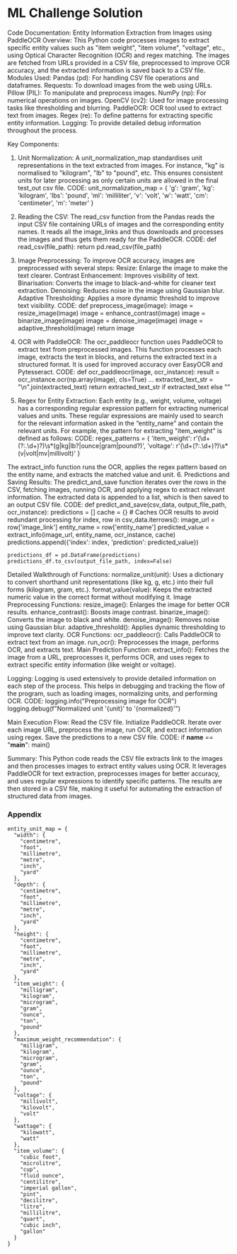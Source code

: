 # ML Challenge Solution

Code Documentation: Entity Information Extraction from Images using PaddleOCR
Overview:
This Python code processes images to extract specific entity values such as "item weight", "item volume", "voltage", etc., using Optical Character Recognition (OCR) and regex matching. The images are fetched from URLs provided in a CSV file, preprocessed to improve OCR accuracy, and the extracted information is saved back to a CSV file.
Modules Used:
Pandas (pd): For handling CSV file operations and dataframes.
Requests: To download images from the web using URLs.
Pillow (PIL): To manipulate and preprocess images.
NumPy (np): For numerical operations on images.
OpenCV (cv2): Used for image processing tasks like thresholding and blurring.
PaddleOCR: OCR tool used to extract text from images.
Regex (re): To define patterns for extracting specific entity information.
Logging: To provide detailed debug information throughout the process.

Key Components:
1. Unit Normalization:
A unit_normalization_map standardises unit representations in the text extracted from images. For instance, "kg" is normalised to "kilogram", "lb" to "pound", etc. This ensures consistent units for later processing as only certain units are allowed in the final test_out csv file.
CODE: 
unit_normalization_map = {
    'g': 'gram', 'kg': 'kilogram', 'lbs': 'pound', 'ml': 'milliliter', 
    'v': 'volt', 'w': 'watt', 'cm': 'centimeter', 'm': 'meter'
}

2. Reading the CSV:
The read_csv function from the Pandas reads the input CSV file containing URLs of images and the corresponding entity names. It reads all the image_links and thus downloads and processes the images and thus gets them ready for the PaddleOCR.
CODE:
def read_csv(file_path):
    return pd.read_csv(file_path)

3. Image Preprocessing:
To improve OCR accuracy, images are preprocessed with several steps:
Resize: Enlarge the image to make the text clearer.
Contrast Enhancement: Improves visibility of text.
Binarisation: Converts the image to black-and-white for cleaner text extraction.
Denoising: Reduces noise in the image using Gaussian blur.
Adaptive Thresholding: Applies a more dynamic threshold to improve text visibility.
CODE: 
def preprocess_image(image):
    image = resize_image(image)
    image = enhance_contrast(image)
    image = binarize_image(image)
    image = denoise_image(image)
    image = adaptive_threshold(image)
    return image

4. OCR with PaddleOCR:
The ocr_paddleocr function uses PaddleOCR to extract text from preprocessed images. This function processes each image, extracts the text in blocks, and returns the extracted text in a structured format. It is used for improved accuracy over EasyOCR and Pytesseract.
CODE:
def ocr_paddleocr(image, ocr_instance):
    result = ocr_instance.ocr(np.array(image), cls=True)
    ...
    extracted_text_str = "\n".join(extracted_text)
    return extracted_text_str if extracted_text else ""

5. Regex for Entity Extraction:
Each entity (e.g., weight, volume, voltage) has a corresponding regular expression pattern for extracting numerical values and units. These regular expressions are mainly used to search for the relevant information asked in the “entity_name” and contain the relevant units. For example, the pattern for extracting "item_weight" is defined as follows: 
CODE:
regex_patterns = {
    'item_weight': r'(\d+(?:\.\d+)?)\s*(g|kg|lb?|ounce|gram|pound?)',
    'voltage': r'(\d+(?:\.\d+)?)\s*(v|volt|mv|millivolt)'
}

The extract_info function runs the OCR, applies the regex pattern based on the entity name, and extracts the matched value and unit.
6. Predictions and Saving Results:
The predict_and_save function iterates over the rows in the CSV, fetching images, running OCR, and applying regex to extract relevant information. The extracted data is appended to a list, which is then saved to an output CSV file.
CODE:
def predict_and_save(csv_data, output_file_path, ocr_instance):
    predictions = []
    cache = {}  # Caches OCR results to avoid redundant processing
    for index, row in csv_data.iterrows():
        image_url = row['image_link']
        entity_name = row['entity_name']
        predicted_value = extract_info(image_url, entity_name, ocr_instance, cache)
        predictions.append({'index': index, 'prediction': predicted_value})
    
    predictions_df = pd.DataFrame(predictions)
    predictions_df.to_csv(output_file_path, index=False)


Detailed Walkthrough of Functions:
normalize_unit(unit):
Uses a dictionary to convert shorthand unit representations (like kg, g, etc.) into their full forms (kilogram, gram, etc.).
format_value(value):
Keeps the extracted numeric value in the correct format without modifying it.
Image Preprocessing Functions:
resize_image(): Enlarges the image for better OCR results.
enhance_contrast(): Boosts image contrast.
binarize_image(): Converts the image to black and white.
denoise_image(): Removes noise using Gaussian blur.
adaptive_threshold(): Applies dynamic thresholding to improve text clarity.
OCR Functions:
ocr_paddleocr(): Calls PaddleOCR to extract text from an image.
run_ocr(): Preprocesses the image, performs OCR, and extracts text.
Main Prediction Function:
extract_info(): Fetches the image from a URL, preprocesses it, performs OCR, and uses regex to extract specific entity information (like weight or voltage).

Logging:
Logging is used extensively to provide detailed information on each step of the process. This helps in debugging and tracking the flow of the program, such as loading images, normalizing units, and performing OCR.
CODE:
logging.info("Preprocessing image for OCR")
logging.debug(f"Normalized unit '{unit}' to '{normalized}'")


Main Execution Flow:
Read the CSV file.
Initialize PaddleOCR.
Iterate over each image URL, preprocess the image, run OCR, and extract information using regex.
Save the predictions to a new CSV file.
CODE: 
if __name__ == "__main__":
    main()


Summary:
This Python code reads the CSV file extracts link to the images and then processes images to extract entity values using OCR. It leverages PaddleOCR for text extraction, preprocesses images for better accuracy, and uses regular expressions to identify specific patterns. The results are then stored in a CSV file, making it useful for automating the extraction of structured data from images.

### Appendix

```
entity_unit_map = {
  "width": {
    "centimetre",
    "foot",
    "millimetre",
    "metre",
    "inch",
    "yard"
  },
  "depth": {
    "centimetre",
    "foot",
    "millimetre",
    "metre",
    "inch",
    "yard"
  },
  "height": {
    "centimetre",
    "foot",
    "millimetre",
    "metre",
    "inch",
    "yard"
  },
  "item_weight": {
    "milligram",
    "kilogram",
    "microgram",
    "gram",
    "ounce",
    "ton",
    "pound"
  },
  "maximum_weight_recommendation": {
    "milligram",
    "kilogram",
    "microgram",
    "gram",
    "ounce",
    "ton",
    "pound"
  },
  "voltage": {
    "millivolt",
    "kilovolt",
    "volt"
  },
  "wattage": {
    "kilowatt",
    "watt"
  },
  "item_volume": {
    "cubic foot",
    "microlitre",
    "cup",
    "fluid ounce",
    "centilitre",
    "imperial gallon",
    "pint",
    "decilitre",
    "litre",
    "millilitre",
    "quart",
    "cubic inch",
    "gallon"
  }
}
```
